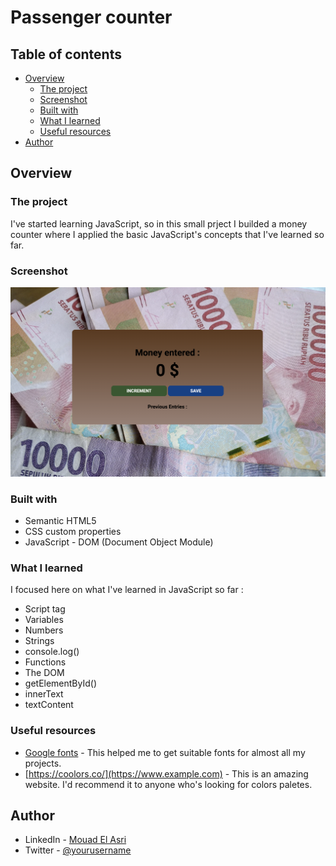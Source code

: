 # Passenger counter

## Table of contents

- [Overview](#overview)
  - [The project](#the-challenge)
  - [Screenshot](#screenshot)
  - [Built with](#built-with)
  - [What I learned](#what-i-learned)
  - [Useful resources](#useful-resources)
- [Author](#author)

## Overview

### The project

I've started learning JavaScript, so in this small prject I builded a money counter where I applied the basic JavaScript's concepts that I've learned so far.

### Screenshot

![](./images//money_counter.png)

### Built with

- Semantic HTML5
- CSS custom properties
- JavaScript - DOM (Document Object Module)

### What I learned

I focused here on what I've learned in JavaScript so far :

- Script tag
- Variables
- Numbers
- Strings
- console.log()
- Functions
- The DOM
- getElementById()
- innerText
- textContent

### Useful resources

- [Google fonts](https://fonts.google.com/) - This helped me to get suitable fonts for almost all my projects.
- [https://coolors.co/](https://www.example.com) - This is an amazing website. I'd recommend it to anyone who's looking for colors paletes.

## Author

- LinkedIn - [Mouad El Asri](https://www.linkedin.com/in/mouad-el-asri/)
- Twitter - [@yourusername](https://www.twitter.com/yourusername)

